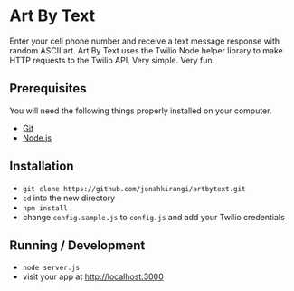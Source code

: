 # Art By Text

Enter your cell phone number and receive a text message response with random ASCII art. Art By Text uses the Twilio Node helper library to make HTTP requests to the Twilio API. Very simple. Very fun.

## Prerequisites

You will need the following things properly installed on your computer.

* [Git](http://git-scm.com/)
* [Node.js](http://nodejs.org/)

## Installation

* `git clone https://github.com/jonahkirangi/artbytext.git`
* `cd` into the new directory
* `npm install`
* change `config.sample.js` to `config.js` and add your Twilio credentials

## Running / Development

* `node server.js`
* visit your app at [http://localhost:3000](http://localhost:3000)
